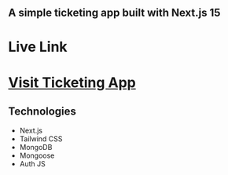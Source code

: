 ## A simple ticketing app built with Next.js 15

# Live Link
# [Visit Ticketing App](https://ticketing-app-nextjs.vercel.app)


## Technologies
- Next.js 
- Tailwind CSS
- MongoDB
- Mongoose
- Auth JS